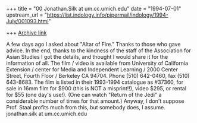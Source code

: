 +++
title = "00 Jonathan.Silk at um.cc.umich.edu"
date = "1994-07-01"
upstream_url = "https://list.indology.info/pipermail/indology/1994-July/001093.html"

+++
[Archive link](https://list.indology.info/pipermail/indology/1994-July/001093.html)

A few days ago I asked about "Altar of Fire."
Thanks to those who gave advice.  In the end,
thanks to the kindness of the staff of the
Association for Asian Studies I got the details,
and thought I would share it for the information
of all.
The film / video is available from University of
California Extension / center for Media and
Independent Learning / 2000 Center Street, Fourth Floor /
Berkeley CA  94704.  Phone (510) 642-0460, fax
(510) 643-8683.  The film is listed in their 1993-1994
catalogue as #37360, for sale in 16mm film for $900
(this is NOT a misprint!!), video $295, or rental
for $55 (one day's use!).  (One can watch "Return of
the Jedi" a considerable number of times for that amount.)
Anyway, I don't suppose Prof. Staal profits much from this,
but somebody does, I assume.
jonathan.silk at um.cc.umich.edu





